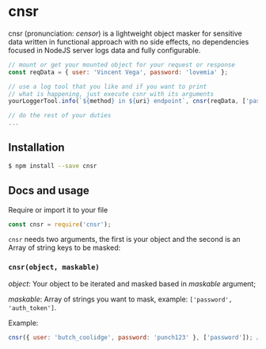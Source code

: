 # cnsr

cnsr (pronunciation: _censor_) is a lightweight object masker for sensitive data written in functional approach with no side effects, no dependencies focused in NodeJS server logs data and fully configurable.

```javascript
// mount or get your mounted object for your request or response
const reqData = { user: 'Vincent Vega', password: 'lovemia' };

// use a log tool that you like and if you want to print
// what is happening, just execute csnr with its arguments
yourLoggerTool.info(`${method} in ${uri} endpoint`, cnsr(reqData, ['password']));

// do the rest of your duties
...
```

## Installation

```bash
$ npm install --save cnsr
```

## Docs and usage

Require or import it to your file

```javascript
const cnsr = require('cnsr');
```

`cnsr` needs two arguments, the first is your object and the second is an Array of string keys to be masked:

### `cnsr(object, maskable)`

*object*: Your object to be iterated and masked based in *maskable* argument;

*maskable*: Array of strings you want to mask, example: `['password', 'auth_token']`.

Example:

```javascript
cnsr({ user: 'butch_coolidge', password: 'punch123' }, ['password']); // { user: 'butch_coolidge', password: '********' }
```

